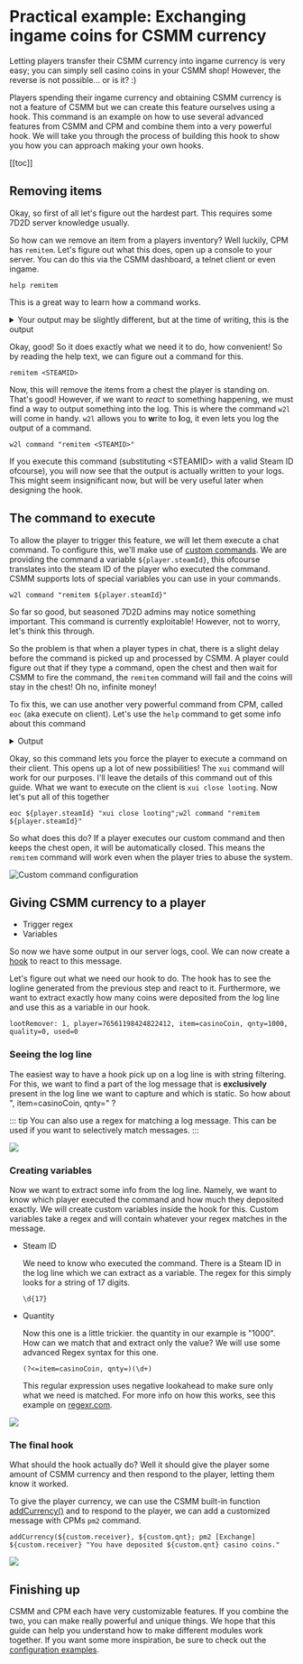 # Practical example: Exchanging ingame coins for CSMM currency

Letting players transfer their CSMM currency into ingame currency is very easy; you can simply sell casino coins in your CSMM shop! However, the reverse is not possible... or is it? :)

Players spending their ingame currency and obtaining CSMM currency is not a feature of CSMM but we can create this feature ourselves using a hook. This command is an example on how to use several advanced features from CSMM and CPM and combine them into a very powerful hook. We will take you through the process of building this hook to show you how you can approach making your own hooks.

[[toc]]

## Removing items

Okay, so first of all let's figure out the hardest part. This requires some 7D2D server knowledge usually.

So how can we remove an item from a players inventory? Well luckily, CPM has `remitem`. Let's figure out what this does, open up a console to your server. You can do this via the CSMM dashboard, a telnet client or even ingame.

`help remitem`

This is a great way to learn how a command works.

<details> 
  <summary>Your output may be slightly different, but at the time of writing, this is the output</summary>

```
*** Command: remitem ***
Removes items from SecureLoot below the given entity
Usage:
1. remitem <name / entity id>
1. Remove all itens from SecureLoot
```

</details>

Okay, good! So it does exactly what we need it to do, how convenient! So by reading the help text, we can figure out a command for this.

`remitem <STEAMID>`

Now, this will remove the items from a chest the player is standing on. That's good! However, if we want to _react_ to something happening, we must find a way to output something into the log. This is where the command `w2l` will come in handy. `w2l` allows you to **w**rite to **l**og, it even lets you log the output of a command.

`w2l command "remitem <STEAMID>"`

If you execute this command (substituting \<STEAMID\> with a valid Steam ID ofcourse), you will now see that the output is actually written to your logs. This might seem insignificant now, but will be very useful later when designing the hook.

## The command to execute

To allow the player to trigger this feature, we will let them execute a chat command. To configure this, we'll make use of [custom commands](/en/CSMM/custom-commands). We are providing the command a variable `${player.steamId}`, this ofcourse translates into the steam ID of the player who executed the command. CSMM supports lots of special variables you can use in your commands.

`w2l command "remitem ${player.steamId}"`

So far so good, but seasoned 7D2D admins may notice something important. This command is currently exploitable! However, not to worry, let's think this through.

So the problem is that when a player types in chat, there is a slight delay before the command is picked up and processed by CSMM. A player could figure out that if they type a command, open the chest and then wait for CSMM to fire the command, the `remitem` command will fail and the coins will stay in the chest! Oh no, infinite money!

To fix this, we can use another very powerful command from CPM, called `eoc` (aka execute on client). Let's use the `help` command to get some info about this command

<details> 
  <summary>Output</summary>

```
**Command: eoc**
Let a local player fire a local only console coommand (or any)
Usage:
eoc <Name/EntityId/SteamId> "command param1 param2"
use single quotes for parameters that contain spaces in remote command.
```

</details>

Okay, so this command lets you force the player to execute a command on their client. This opens up a lot of new possibilities! The `xui` command will work for our purposes. I'll leave the details of this command out of this guide. What we want to execute on the client is `xui close looting`. Now let's put all of this together

`eoc ${player.steamId} "xui close looting";w2l command "remitem ${player.steamId}"`

So what does this do? If a player executes our custom command and then keeps the chest open, it will be automatically closed. This means the `remitem` command will work even when the player tries to abuse the system.

![Custom command configuration](/assets/images/CSMM/advanced-feature-guide/bank-command.png)

## Giving CSMM currency to a player

- Trigger regex
- Variables

So now we have some output in our server logs, cool. We can now create a [hook](/en/CSMM/hooks.html) to react to this message.

Let's figure out what we need our hook to do. The hook has to see the logline generated from the previous step and react to it. Furthermore, we want to extract exactly how many coins were deposited from the log line and use this as a variable in our hook.

`lootRemover: 1, player=76561198424822412, item=casinoCoin, qnty=1000, quality=0, used=0`

### Seeing the log line

The easiest way to have a hook pick up on a log line is with string filtering. For this, we want to find a part of the log message that is **exclusively** present in the log line we want to capture and which is static. So how about ", item=casinoCoin, qnty=" ?

::: tip
You can also use a regex for matching a log message. This can be used if you want to selectively match messages.
:::

![](/assets/images/CSMM/advanced-feature-guide/bank-hook-2.png)

### Creating variables

Now we want to extract some info from the log line. Namely, we want to know which player executed the command and how much they deposited exactly. We will create custom variables inside the hook for this. Custom variables take a regex and will contain whatever your regex matches in the message.

- Steam ID

  We need to know who executed the command. There is a Steam ID in the log line which we can extract as a variable. The regex for this simply looks for a string of 17 digits.

  `\d{17}`

- Quantity

  Now this one is a little trickier. the quantity in our example is "1000". How can we match that and extract only the value? We will use some advanced Regex syntax for this one.

  `(?<=item=casinoCoin, qnty=)(\d+)`

  This regular expression uses negative lookahead to make sure only what we need is matched. For more info on how this works, see this example on [regexr.com](https://regexr.com/51kil).

![](/assets/images/CSMM/advanced-feature-guide/bank-hook-3.png)

### The final hook

What should the hook actually do? Well it should give the player some amount of CSMM currency and then respond to the player, letting them know it worked.

To give the player currency, we can use the CSMM built-in function [addCurrency()](/en/csmm/custom-commands.html#addcurrency-playerid-amount) and to respond to the player, we can add a customized message with CPMs `pm2` command.

```
addCurrency(${custom.receiver}, ${custom.qnt}; pm2 [Exchange] ${custom.receiver} "You have deposited ${custom.qnt} casino coins."
```

![](/assets/images/CSMM/advanced-feature-guide/bank-hook-1.png)

## Finishing up

CSMM and CPM each have very customizable features. If you combine the two, you can make really powerful and unique things. We hope that this guide can help you understand how to make different modules work together. If you want some more inspiration, be sure to check out the [configuration examples](/en/CSMM/configuration-examples.html#configuration-examples).
